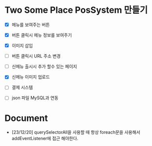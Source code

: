 
# Two Some Place PosSystem 만들기

- [x] 메뉴를 보여주는 버튼

- [x] 버튼 클릭시 메뉴 정보를 보여주기

- [x] 이미지 삽입

- [ ] 버튼 클릭시 URL 주소 변경

- [ ] 신메뉴 출시시 추가 할수 있는 페이지

- [x] 신메뉴 이미지 업로드

- [ ] 결제 시스템

- [ ] json 파일 MySQL과 연동

  

# Document

- [23/12/20] querySelectorAll을 사용할 때 항상 foreach문을 사용해서 addEventListener에 접근 해야한다.